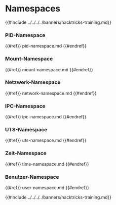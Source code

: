 # Namespaces

{{#include ../../../../banners/hacktricks-training.md}}

### **PID-Namespace**


{{#ref}}
pid-namespace.md
{{#endref}}

### **Mount-Namespace**


{{#ref}}
mount-namespace.md
{{#endref}}

### **Netzwerk-Namespace**


{{#ref}}
network-namespace.md
{{#endref}}

### **IPC-Namespace**


{{#ref}}
ipc-namespace.md
{{#endref}}

### **UTS-Namespace**


{{#ref}}
uts-namespace.md
{{#endref}}

### Zeit-Namespace


{{#ref}}
time-namespace.md
{{#endref}}

### Benutzer-Namespace


{{#ref}}
user-namespace.md
{{#endref}}

{{#include ../../../../banners/hacktricks-training.md}}
